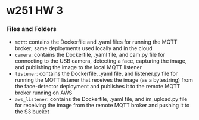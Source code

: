 # w251 HW 3
### Files and Folders
- `mqtt`: contains the Dockerfile and .yaml files for running the MQTT broker; same deployments used locally and in the cloud
- `camera`: contains the Dockerfile, .yaml file, and cam.py file for connecting to the USB camera, detecting a face, capturing the image, and publishing the image to the local MQTT listener
- `listener`: contains the Dockerfile, .yaml file, and listener.py file for running the MQTT listener that receives the image (as a bytestring) from the face-detector deployment and publishes it to the remote MQTT broker running on AWS
- `aws_listener`: contains the Dockerfile, .yaml file, and im_upload.py file for receiving the image from the remote MQTT broker and pushing it to the S3 bucket 
